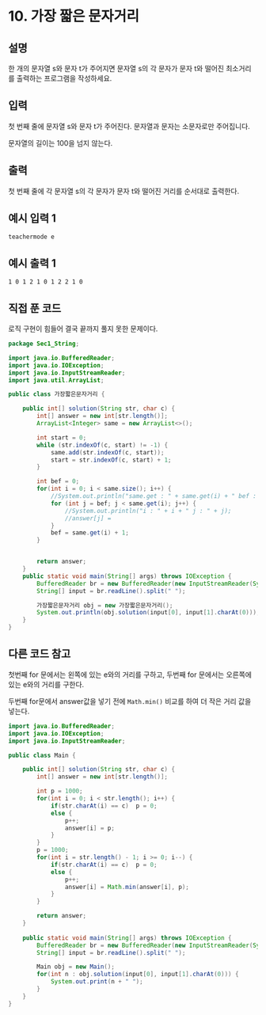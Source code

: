# 10. 가장 짧은 문자거리



## 설명

한 개의 문자열 s와 문자 t가 주어지면 문자열 s의 각 문자가 문자 t와 떨어진 최소거리를 출력하는 프로그램을 작성하세요.



## 입력

첫 번째 줄에 문자열 s와 문자 t가 주어진다. 문자열과 문자는 소문자로만 주어집니다.

문자열의 길이는 100을 넘지 않는다.



## 출력

첫 번째 줄에 각 문자열 s의 각 문자가 문자 t와 떨어진 거리를 순서대로 출력한다.



## 예시 입력 1 

```
teachermode e
```



## 예시 출력 1

```
1 0 1 2 1 0 1 2 2 1 0
```



## 직접 푼 코드

로직 구현이 힘들어 결국 끝까지 풀지 못한 문제이다.

```java
package Sec1_String;

import java.io.BufferedReader;
import java.io.IOException;
import java.io.InputStreamReader;
import java.util.ArrayList;

public class 가장짧은문자거리 {

    public int[] solution(String str, char c) {
        int[] answer = new int[str.length()];
        ArrayList<Integer> same = new ArrayList<>();

        int start = 0;
        while (str.indexOf(c, start) != -1) {
            same.add(str.indexOf(c, start));
            start = str.indexOf(c, start) + 1;
        }

        int bef = 0;
        for(int i = 0; i < same.size(); i++) {
            //System.out.println("same.get : " + same.get(i) + " bef : " + bef);
            for (int j = bef; j < same.get(i); j++) {
                //System.out.println("i : " + i + " j : " + j);
                //answer[j] =
            }
            bef = same.get(i) + 1;
        }


        return answer;
    }
    public static void main(String[] args) throws IOException {
        BufferedReader br = new BufferedReader(new InputStreamReader(System.in));
        String[] input = br.readLine().split(" ");

        가장짧은문자거리 obj = new 가장짧은문자거리();
        System.out.println(obj.solution(input[0], input[1].charAt(0)));
    }
}
```



## 다른 코드 참고

첫번째 for 문에서는 왼쪽에 있는 e와의 거리를 구하고, 두번째 for 문에서는 오른쪽에 있는 e와의 거리를 구한다.

두번째 for문에서 answer값을 넣기 전에 `Math.min()` 비교를 하여 더 작은 거리 값을 넣는다.

```java
import java.io.BufferedReader;
import java.io.IOException;
import java.io.InputStreamReader;

public class Main {

    public int[] solution(String str, char c) {
        int[] answer = new int[str.length()];

        int p = 1000;
        for(int i = 0; i < str.length(); i++) {
            if(str.charAt(i) == c)  p = 0;
            else {
                p++;
                answer[i] = p;
            }
        }
        p = 1000;
        for(int i = str.length() - 1; i >= 0; i--) {
            if(str.charAt(i) == c)  p = 0;
            else {
                p++;
                answer[i] = Math.min(answer[i], p);
            }
        }

        return answer;
    }
  
    public static void main(String[] args) throws IOException {
        BufferedReader br = new BufferedReader(new InputStreamReader(System.in));
        String[] input = br.readLine().split(" ");

        Main obj = new Main();
        for(int n : obj.solution(input[0], input[1].charAt(0))) {
            System.out.print(n + " ");
        }
    }
}

```

